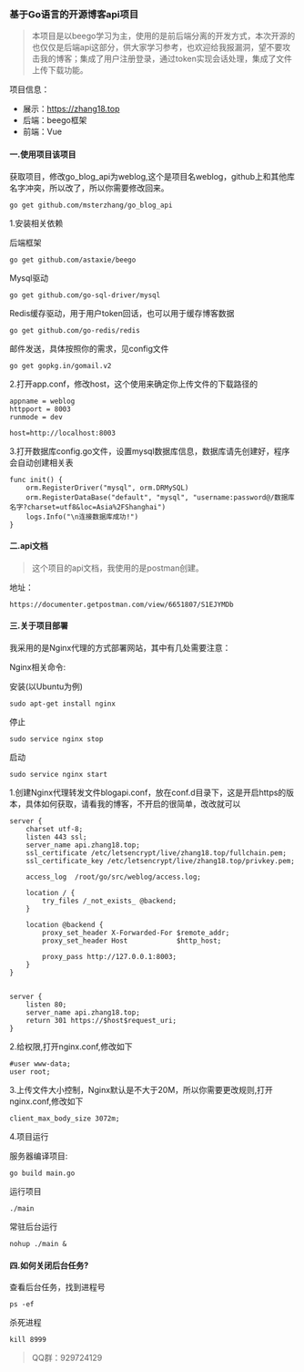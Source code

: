 ### 基于Go语言的开源博客api项目

> 本项目是以beego学习为主，使用的是前后端分离的开发方式，本次开源的也仅仅是后端api这部分，供大家学习参考，也欢迎给我报漏洞，望不要攻击我的博客；集成了用户注册登录，通过token实现会话处理，集成了文件上传下载功能。

项目信息：
* 展示：https://zhang18.top
* 后端：beego框架
* 前端：Vue

#### 一.使用项目该项目

获取项目，修改go_blog_api为weblog,这个是项目名weblog，github上和其他库名字冲突，所以改了，所以你需要修改回来。
```
go get github.com/msterzhang/go_blog_api
```

1.安装相关依赖

后端框架

```
go get github.com/astaxie/beego
```
Mysql驱动

```
go get github.com/go-sql-driver/mysql
```
Redis缓存驱动，用于用户token回话，也可以用于缓存博客数据
```
go get github.com/go-redis/redis
```
邮件发送，具体按照你的需求，见config文件
```
go get gopkg.in/gomail.v2
```
2.打开app.conf，修改host，这个使用来确定你上传文件的下载路径的


```
appname = weblog
httpport = 8003
runmode = dev

host=http://localhost:8003
```
3.打开数据库config.go文件，设置mysql数据库信息，数据库请先创建好，程序会自动创建相关表

```
func init() {
	orm.RegisterDriver("mysql", orm.DRMySQL)
	orm.RegisterDataBase("default", "mysql", "username:password@/数据库名字?charset=utf8&loc=Asia%2FShanghai")
	logs.Info("\n连接数据库成功!")
}
```

#### 二.api文档

> 这个项目的api文档，我使用的是postman创建。

地址：

```
https://documenter.getpostman.com/view/6651807/S1EJYMDb
```

#### 三.关于项目部署

我采用的是Nginx代理的方式部署网站，其中有几处需要注意：

Nginx相关命令:

安装(以Ubuntu为例)

```
sudo apt-get install nginx
```

停止
```
sudo service nginx stop
```
启动
```
sudo service nginx start
```
1.创建Nginx代理转发文件blogapi.conf，放在conf.d目录下，这是开启https的版本，具体如何获取，请看我的博客，不开启的很简单，改改就可以
```
server {
    charset utf-8;
    listen 443 ssl;
    server_name api.zhang18.top;
    ssl_certificate /etc/letsencrypt/live/zhang18.top/fullchain.pem;
    ssl_certificate_key /etc/letsencrypt/live/zhang18.top/privkey.pem;

    access_log  /root/go/src/weblog/access.log;

    location / {
        try_files /_not_exists_ @backend;
    }

    location @backend {
        proxy_set_header X-Forwarded-For $remote_addr;
        proxy_set_header Host            $http_host;

        proxy_pass http://127.0.0.1:8003;
    }
}


server {
    listen 80;
    server_name api.zhang18.top;
    return 301 https://$host$request_uri;
}
```

2.给权限,打开nginx.conf,修改如下
```
#user www-data;
user root;
```
3.上传文件大小控制，Nginx默认是不大于20M，所以你需要更改规则,打开nginx.conf,修改如下

```
client_max_body_size 3072m;
```
4.项目运行

服务器编译项目:

```
go build main.go
```
运行项目
```
./main
```

常驻后台运行
```
nohup ./main &
```
#### 四.如何关闭后台任务?

查看后台任务，找到进程号
```
ps -ef
```

杀死进程
```
kill 8999
```

> QQ群：929724129

